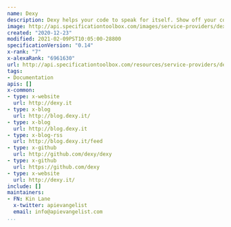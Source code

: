 ```yaml
---
name: Dexy
description: Dexy helps your code to speak for itself. Show off your code with beautiful syntax highlighting. Write examples and Dexy will run them, inserting the output into any document you wish. Everything is based on live code, so updating is easy, syntax errors blow up on you, not your users, and typos are a thing of the past. With Dexy's smart caching, your code is only executed when it needs updating, saving you time while keeping your documents robust.
image: http://api.specificationtoolbox.com/images/service-providers/dexy.jpg
created: "2020-12-23"
modified: 2021-02-09PST10:05:00-28800
specificationVersion: "0.14"
x-rank: "7"
x-alexaRank: "6961630"
url: http://api.specificationtoolbox.com/resources/service-providers/dexy/
tags:
- Documentation
apis: []
x-common:
- type: x-website
  url: http://dexy.it
- type: x-blog
  url: http://blog.dexy.it/
- type: x-blog
  url: http://blog.dexy.it
- type: x-blog-rss
  url: http://blog.dexy.it/feed
- type: x-github
  url: http://github.com/dexy/dexy
- type: x-github
  url: https://github.com/dexy
- type: x-website
  url: http://dexy.it/
include: []
maintainers:
- FN: Kin Lane
  x-twitter: apievangelist
  email: info@apievangelist.com
...
```

